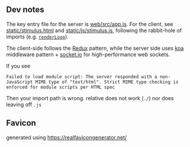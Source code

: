## Dev notes
The key entry file for the server is [web/src/app.js](https://github.com/tbenst/eye-candy/blob/master/web/src/app.js). For the client, see [static/stimulus.html](https://github.com/tbenst/eye-candy/blob/master/web/static/stimulus.html) and [static/js/stimulus.js](https://github.com/tbenst/eye-candy/blob/master/web/static/js/stimulus.js), following the rabbit-hole of imports (e.g. [`renderLoop`](https://github.com/tbenst/eye-candy/blob/b9fe9e1f2e131cfaa82b98e8b313ca9fa76616fa/web/static/js/render.js#L175)).

The client-side follows the [Redux](https://redux.js.org/) pattern, while the server side uses [koa](https://koajs.com/) middleware pattern + [socket.io](https://socket.io/) for high-performance web sockets.

If you see
```
Failed to load module script: The server responded with a non-JavaScript MIME type of "text/html". Strict MIME type checking is enforced for module scripts per HTML spec
```
Then your import path is wrong. relative does not work (`./`) nor does leaving off `.js`

## Favicon
generated using https://realfavicongenerator.net/
